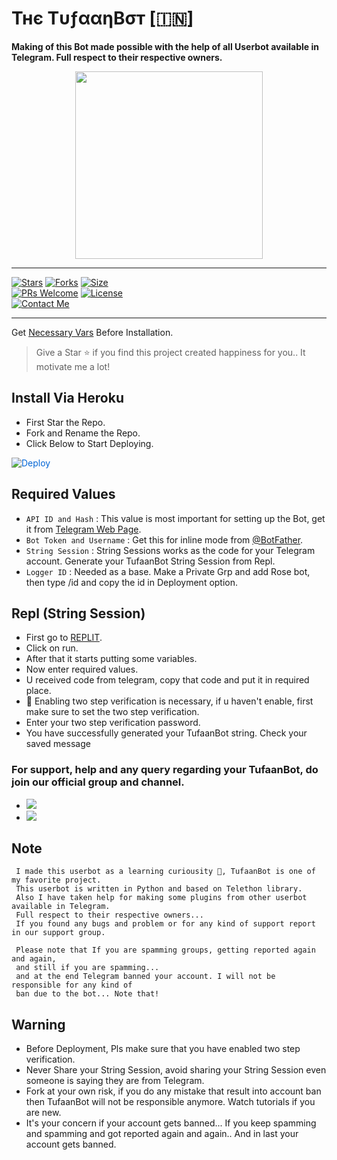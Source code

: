 # Тнє ТυƒααηBσт [🇮🇳]
<b>Making of this Bot made possible with the help of all Userbot available in Telegram. 
     Full respect to their respective owners.</b>
</p>
<p align="center">
  <a href="#"><img src="https://te.legra.ph/file/366d26c78e57219e69e73.jpg" width="300" height="300"></a> </br>
  

------
[![Stars](https://img.shields.io/github/stars/AKHIL-SI/TufaanBot-OP?style=flat-square&color=yellow)](https://github.com/AKHIL-SI/TufaanBot-OP/stargazers)
[![Forks](https://img.shields.io/github/forks/AKHIL-SI/TufaanBot-OP?style=flat-square&color=orange)](https://github.com/AKHIL-SI/TufaanBot-OP/fork)
[![Size](https://img.shields.io/github/repo-size/AKHIL-SI/TufaanBot-OP?style=flat-square&color=green)](https://github.com/AKHIL-SI/TufaanBot-OP/size)   
[![PRs Welcome](https://img.shields.io/badge/PRs-welcome-brightgreen.svg?style=flat-square)](https://makeapullrequest.com)
[![License](https://img.shields.io/badge/License-AGPL-blue)](https://github.com/AKHIL-SI/TufaanBot-OP/blob/main/LICENSE)   
[![Contact Me](https://img.shields.io/badge/Telegram-Contact%20Me-informational)](https://t.me/AkHiL_SI)

------

Get [Necessary Vars](#required-values) Before Installation. 
 > Give a Star ⭐ if you find this project created happiness for you.. 
   It motivate me a lot! 

## Install Via Heroku

- First Star the Repo. 
- Fork and Rename the Repo. 
- Click Below to Start Deploying. 

<a href="https://heroku.com/deploy/" rel="nofollow" style="background-color: initial; box-sizing: border-box; color: #0366d6; text-decoration-line: none;"><img alt="Deploy" data-canonical-src="https://www.herokucdn.com/deploy/button.svg" src="https://camo.githubusercontent.com/83b0e95b38892b49184e07ad572c94c8038323fb/68747470733a2f2f7777772e6865726f6b7563646e2e636f6d2f6465706c6f792f627574746f6e2e737667" style="border-style: none; box-sizing: initial; max-width: 100%;" /></a></div>
</a>


## Required Values

- `API ID and Hash` : This value is most important for setting up the Bot, get it from [Telegram Web Page](https://my.telegram.org/auth).
- `Bot Token and Username` : Get this for inline mode from [@BotFather](https://t.me/botfather). 
- `String Session` : String Sessions works as the code for your Telegram account. Generate your TufaanBot String Session from Repl. 
- `Logger ID` : Needed as a base. Make a Private Grp and add Rose bot, then type /id and copy the id in Deployment option.

## Repl (String Session) 

- First go to [REPLIT](https://replit.com/@34jh/TOOFAN-USERBOT#main.py).
- Click on run.
- After that it starts putting some variables.
- Now enter required values.
- U received code from telegram, copy that code and put it in required place.
- 👀 Enabling two step verification is necessary, if u haven't enable, first make sure to set the two step verification.
- Enter your two step verification password.
- You have successfully generated your TufaanBot string. Check your saved message

### For support, help and any query regarding your TufaanBot, do join our official group and channel. 

- <a href="https://t.me/TufaanBot_SupportChat"><img src="https://img.shields.io/badge/Join-Telegram%20Group-blue.svg?logo=telegram"></a>
- <a href="https://t.me/TufaanBot_Updates"><img src="https://img.shields.io/badge/Join-Telegram%20Channel-red.svg?logo=Telegram"></a>

## Note 

````
 I made this userbot as a learning curiousity 👀, TufaanBot is one of my favorite project.
 This userbot is written in Python and based on Telethon library.
 Also I have taken help for making some plugins from other userbot available in Telegram.
 Full respect to their respective owners... 
 If you found any bugs and problem or for any kind of support report in our support group. 

 Please note that If you are spamming groups, getting reported again and again, 
 and still if you are spamming... 
 and at the end Telegram banned your account. I will not be responsible for any kind of
 ban due to the bot... Note that!
````
## Warning

- Before Deployment, Pls make sure that you have enabled two step verification.
- Never Share your String Session, avoid sharing your String Session even someone is saying they are from Telegram. 
- Fork at your own risk, if you do any mistake that result into account ban then TufaanBot will not be responsible anymore. Watch tutorials if you are new.
- It's your concern if your account gets banned... If you keep spamming and spamming and got reported again and again.. And in last your account gets banned. 
